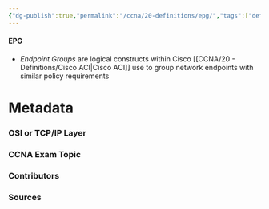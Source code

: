 ```yaml
---
{"dg-publish":true,"permalink":"/ccna/20-definitions/epg/","tags":["defs_ccna"]}
---
```


#### EPG
- *Endpoint Groups* are logical constructs within Cisco [[CCNA/20 - Definitions/Cisco ACI\|Cisco ACI]] use to group network endpoints with similar policy requirements







# Metadata
### OSI or TCP/IP Layer

### CCNA Exam Topic

### Contributors

### Sources

